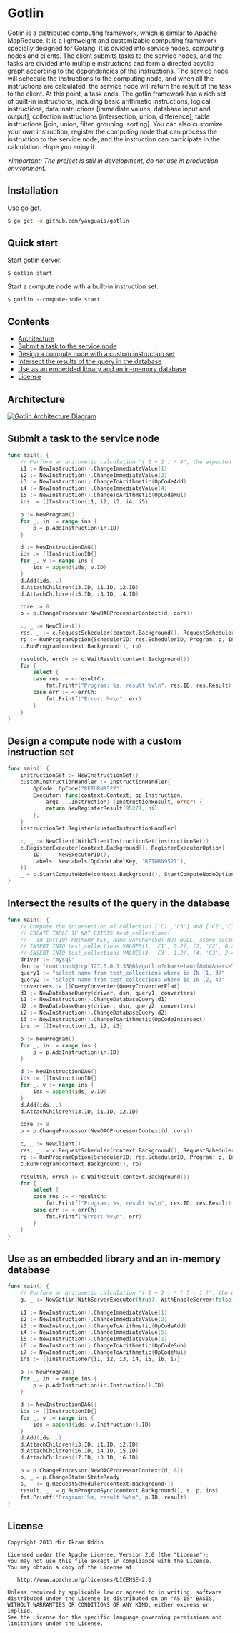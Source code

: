 # Gotlin

Gotlin is a distributed computing framework, which is similar to Apache MapReduce. It is a lightweight and customizable computing framework specially designed for Golang.
It is divided into service nodes, computing nodes and clients. The client submits tasks to the service nodes, and the tasks are divided into multiple instructions and form a directed acyclic graph according to the dependencies of the instructions. The service node will schedule the instructions to the computing node, and when all the instructions are calculated, the service node will return the result of the task to the client. At this point, a task ends.
The gotlin framework has a rich set of built-in instructions, including basic arithmetic instructions, logical instructions, data instructions [immediate values, database input and output], collection instructions [intersection, union, difference], table instructions [join, union, filter, grouping, sorting]. You can also customize your own instruction, register the computing node that can process the instruction to the service node, and the instruction can participate in the calculation. Hope you enjoy it.

*\*Important: The project is still in development, do not use in production environment.*

## Installation

Use go get.

```sh
$ go get -u github.com/yaoguais/gotlin
```

## Quick start

Start gotlin server.

```
$ gotlin start
```

Start a compute node with a built-in instruction set.

```
$ gotlin --compute-node start
```

## Contents

- [Architecture](#architecture)
- [Submit a task to the service node](#submit-a-task-to-the-service-node)
- [Design a compute node with a custom instruction set](#design-a-compute-node-with-a-custom-instruction-set)
- [Intersect the results of the query in the database](#intersect-the-results-of-the-query-in-the-database)
- [Use as an embedded library and an in-memory database](#use-as-an-embedded-library-and-an-in-memory-database)
- [License](#license)

## Architecture

[![Gotlin Architecture Diagram](./images/gotlin_architecture_diagram.png)](./images/gotlin_architecture_diagram.png)


## Submit a task to the service node

```go
func main() {
	// Perform an arithmetic calculation "( 1 + 2 ) * 4", the expected result is 12
	i1 := NewInstruction().ChangeImmediateValue(1)
	i2 := NewInstruction().ChangeImmediateValue(2)
	i3 := NewInstruction().ChangeToArithmetic(OpCodeAdd)
	i4 := NewInstruction().ChangeImmediateValue(4)
	i5 := NewInstruction().ChangeToArithmetic(OpCodeMul)
	ins := []Instruction{i1, i2, i3, i4, i5}

	p := NewProgram()
	for _, in := range ins {
		p = p.AddInstruction(in.ID)
	}

	d := NewInstructionDAG()
	ids := []InstructionID{}
	for _, v := range ins {
		ids = append(ids, v.ID)
	}
	d.Add(ids...)
	d.AttachChildren(i3.ID, i1.ID, i2.ID)
	d.AttachChildren(i5.ID, i3.ID, i4.ID)

	core := 8
	p = p.ChangeProcessor(NewDAGProcessorContext(d, core))

	c, _ := NewClient()
	res, _ := c.RequestScheduler(context.Background(), RequestSchedulerOption{})
	rp := RunProgramOption{SchedulerID: res.SchedulerID, Program: p, Instructions: ins}
	c.RunProgram(context.Background(), rp)

	resultCh, errCh := c.WaitResult(context.Background())
	for {
		select {
		case res := <-resultCh:
			fmt.Printf("Program: %s, result %v\n", res.ID, res.Result)
		case err := <-errCh:
			fmt.Printf("Error: %v\n", err)
		}
	}
}
```

## Design a compute node with a custom instruction set

```go
func main() {
	instructionSet := NewInstructionSet()
	customInstructionHandler := InstructionHandler{
		OpCode: OpCode("RETURN9527"),
		Executor: func(context.Context, op Instruction,
			args ...Instruction) (InstructionResult, error) {
			return NewRegisterResult(9527), nil
		},
	}
	instructionSet.Register(customInstructionHandler)

	c, _ := NewClient(WithClientInstructionSet(instructionSet))
	c.RegisterExecutor(context.Background(), RegisterExecutorOption{
		ID:     NewExecutorID(),
		Labels: NewLabels(OpCodeLabelKey, "RETURN9527"),
	})
	_ = c.StartComputeNode(context.Background(), StartComputeNodeOption{})
}
```

## Intersect the results of the query in the database

```go
func main() {
	// Compute the intersection of collection ['C1','C3'] and ['C2','C3'], the desired result is ['C3']
	// CREATE TABLE IF NOT EXISTS test_collections(
	//   id int(10) PRIMARY KEY, name varchar(50) NOT NULL, score decimal(8,2) NOT NULL);
	// INSERT INTO test_collections VALUES(1, 'C1', 0.2), (2, 'C2', 0.2);
	// INSERT INTO test_collections VALUES(3, 'C3', 1.2), (4, 'C3', 2.4);
	driver := "mysql"
	dsn := "root:root@tcp(127.0.0.1:3306)/gotlin?charset=utf8mb4&parseTime=True&loc=Local"
	query1 := "select name from test_collections where id IN (1, 3)"
	query2 := "select name from test_collections where id IN (2, 4)"
	converters := []QueryConverter{QueryConverterFlat}
	d1 := NewDatabaseQuery(driver, dsn, query1, converters)
	i1 := NewInstruction().ChangeDatabaseQuery(d1)
	d2 := NewDatabaseQuery(driver, dsn, query2, converters)
	i2 := NewInstruction().ChangeDatabaseQuery(d2)
	i3 := NewInstruction().ChangeToArithmetic(OpCodeIntersect)
	ins := []Instruction{i1, i2, i3}

	p := NewProgram()
	for _, in := range ins {
		p = p.AddInstruction(in.ID)
	}

	d := NewInstructionDAG()
	ids := []InstructionID{}
	for _, v := range ins {
		ids = append(ids, v.ID)
	}
	d.Add(ids...)
	d.AttachChildren(i3.ID, i1.ID, i2.ID)

	core := 8
	p = p.ChangeProcessor(NewDAGProcessorContext(d, core))

	c, _ := NewClient()
	res, _ := c.RequestScheduler(context.Background(), RequestSchedulerOption{})
	rp := RunProgramOption{SchedulerID: res.SchedulerID, Program: p, Instructions: ins}
	c.RunProgram(context.Background(), rp)

	resultCh, errCh := c.WaitResult(context.Background())
	for {
		select {
		case res := <-resultCh:
			fmt.Printf("Program: %s, result %v\n", res.ID, res.Result)
		case err := <-errCh:
			fmt.Printf("Error: %v\n", err)
		}
	}
}
```

## Use as an embedded library and an in-memory database

```go
func main() {
	// Perform an arithmetic calculation "( 1 + 2 ) * ( 5 - 1 )", the expected result is 12
	g, _ := NewGotlin(WithServerExecutor(true), WithEnableServer(false))

	i1 := NewInstruction().ChangeImmediateValue(1)
	i2 := NewInstruction().ChangeImmediateValue(2)
	i3 := NewInstruction().ChangeToArithmetic(OpCodeAdd)
	i4 := NewInstruction().ChangeImmediateValue(5)
	i5 := NewInstruction().ChangeImmediateValue(1)
	i6 := NewInstruction().ChangeToArithmetic(OpCodeSub)
	i7 := NewInstruction().ChangeToArithmetic(OpCodeMul)
	ins := []Instructioner{i1, i2, i3, i4, i5, i6, i7}

	p := NewProgram()
	for _, in := range ins {
		p = p.AddInstruction(in.Instruction().ID)
	}

	d := NewInstructionDAG()
	ids := []InstructionID{}
	for _, v := range ins {
		ids = append(ids, v.Instruction().ID)
	}
	d.Add(ids...)
	d.AttachChildren(i3.ID, i1.ID, i2.ID)
	d.AttachChildren(i6.ID, i4.ID, i5.ID)
	d.AttachChildren(i7.ID, i3.ID, i6.ID)

	p = p.ChangeProcessor(NewDAGProcessorContext(d, 8))
	p, _ = p.ChangeState(StateReady)
	s, _ := g.RequestScheduler(context.Background())
	result, _ := g.RunProgramSync(context.Background(), s, p, ins)
	fmt.Printf("Program: %s, result %v\n", p.ID, result)
}
```

## License

    Copyright 2013 Mir Ikram Uddin

    Licensed under the Apache License, Version 2.0 (the "License");
    you may not use this file except in compliance with the License.
    You may obtain a copy of the License at

       http://www.apache.org/licenses/LICENSE-2.0

    Unless required by applicable law or agreed to in writing, software
    distributed under the License is distributed on an "AS IS" BASIS,
    WITHOUT WARRANTIES OR CONDITIONS OF ANY KIND, either express or implied.
    See the License for the specific language governing permissions and
    limitations under the License.
